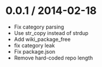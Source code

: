 
0.0.1 / 2014-02-18 
==================

 * Fix category parsing
 * Use str_copy instead of strdup
 * Add wiki_package_free
 * fix category leak
 * Fix package.json
 * Remove hard-coded repo length


